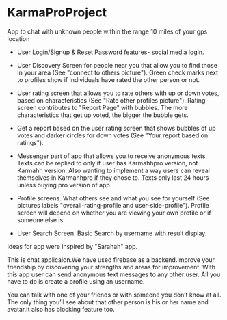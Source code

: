 # KarmaProProject
App to chat with unknown people within the range 10 miles of your gps location

- User Login/Signup & Reset Password features- social media login.

- User Discovery Screen for people near you that allow you to find those in your area (See "connect to others picture"). Green check marks next to profiles show if individuals have rated the other person or not.

- User rating screen that allows you to rate others with up or down votes, based on characteristics (See "Rate other profiles picture"). Rating screen contributes to "Report Page" with bubbles. The more characteristics that get up voted, the bigger the bubble gets.

- Get a report based on the user rating screen that shows bubbles of up votes and darker circles for down votes (See "Your report based on ratings").

- Messenger part of app that allows you to receive anonymous texts. Texts can be replied to only if user has Karmahhpro version, not Karmahh version. Also wanting to implement a way users can reveal themselves in Karmahhpro if they chose to. Texts only last 24 hours unless buying pro version of app.

- Profile screens. What others see and what you see for yourself (See pictures labels "overall-rating-profile and user-side-profile"). Profile screen will depend on whether you are viewing your own profile or if someone else is.

- User Search Screen. Basic Search by username with result display.

Ideas for app were inspired by "Sarahah" app.


This is chat applicaion.We have used firebase as a backend.Improve your friendship by discovering your strengths and areas for improvement.
With this app user can send anonymous text messages to any other user. All you have to do is create a profile using an username. 

You can talk with one of your friends or with someone you don’t know at all. The only thing you’ll see about that other person is his or her name and avatar.It also has blocking feature too.
